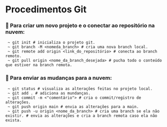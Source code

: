 # Procedimentos Git

### :hammer: Para criar um novo projeto e o conectar ao repositório na nuvem:
```
 ~ git init # inicializa o projeto git.
 ~ git branch -M <nomeda_branch> # cria uma nova branch local.
 ~ git remote add origin <link_do_repositório> # conecta ao branch remoto.
 ~ git pull origin <nome_da_branch_desejada> # pucha todo o conteúdo que estiver na branch remota.
```

### :hammer: Para enviar as mudanças para a nuvem:
```
 ~ git status # visualiza as alterações feitas no projeto local.
 ~ git add . # adiciona as mundanças.
 ~ git commit -m <"comentário"> # cria o commit/registro de alterações.
 ~ git push origin main # envia as alterações para a main.
 ~ git push -u origin <nome_da_branch> # cria uma branch se ela não existir. # envia as alterações e cria a branch remota caso ela não exista.
```
